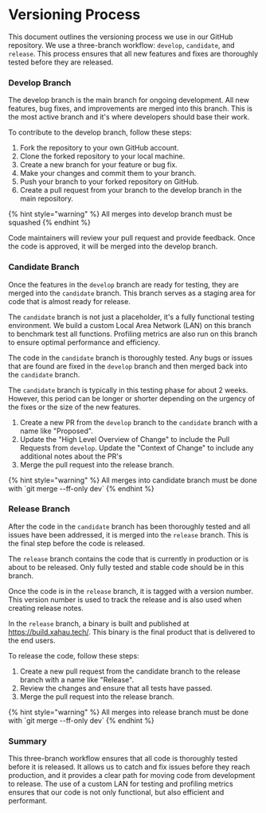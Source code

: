 # Versioning Process

This document outlines the versioning process we use in our GitHub repository. We use a three-branch workflow: `develop`, `candidate`, and `release`. This process ensures that all new features and fixes are thoroughly tested before they are released.

### Develop Branch

The develop branch is the main branch for ongoing development. All new features, bug fixes, and improvements are merged into this branch. This is the most active branch and it's where developers should base their work.

To contribute to the develop branch, follow these steps:

1. Fork the repository to your own GitHub account.
2. Clone the forked repository to your local machine.
3. Create a new branch for your feature or bug fix.
4. Make your changes and commit them to your branch.
5. Push your branch to your forked repository on GitHub.
6. Create a pull request from your branch to the develop branch in the main repository.

{% hint style="warning" %}
All merges into develop branch must be squashed
{% endhint %}

Code maintainers will review your pull request and provide feedback. Once the code is approved, it will be merged into the develop branch.

### Candidate Branch

Once the features in the `develop` branch are ready for testing, they are merged into the `candidate` branch. This branch serves as a staging area for code that is almost ready for release.

The `candidate` branch is not just a placeholder, it's a fully functional testing environment. We build a custom Local Area Network (LAN) on this branch to benchmark test all functions. Profiling metrics are also run on this branch to ensure optimal performance and efficiency.

The code in the `candidate` branch is thoroughly tested. Any bugs or issues that are found are fixed in the `develop` branch and then merged back into the `candidate` branch.

The `candidate` branch is typically in this testing phase for about 2 weeks. However, this period can be longer or shorter depending on the urgency of the fixes or the size of the new features.

1. Create a new PR from the `develop` branch to the `candidate` branch with a name like "Proposed".
2. Update the "High Level Overview of Change" to include the Pull Requests from `develop`. Update the "Context of Change" to include any additional notes about the PR's
3. Merge the pull request into the release branch.

{% hint style="warning" %}
All merges into candidate branch must be done with \`git merge --ff-only dev\`
{% endhint %}

### Release Branch

After the code in the `candidate` branch has been thoroughly tested and all issues have been addressed, it is merged into the `release` branch. This is the final step before the code is released.

The `release` branch contains the code that is currently in production or is about to be released. Only fully tested and stable code should be in this branch.

Once the code is in the `release` branch, it is tagged with a version number. This version number is used to track the release and is also used when creating release notes.

In the `release` branch, a binary is built and published at https://build.xahau.tech/. This binary is the final product that is delivered to the end users.

To release the code, follow these steps:

1. Create a new pull request from the candidate branch to the release branch with a name like "Release".
2. Review the changes and ensure that all tests have passed.
3. Merge the pull request into the release branch.

{% hint style="warning" %}
All merges into release branch must be done with \`git merge --ff-only dev\`
{% endhint %}

### Summary

This three-branch workflow ensures that all code is thoroughly tested before it is released. It allows us to catch and fix issues before they reach production, and it provides a clear path for moving code from development to release. The use of a custom LAN for testing and profiling metrics ensures that our code is not only functional, but also efficient and performant.

